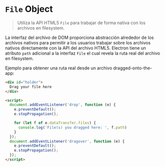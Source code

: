 # `File` Object

> Utiliza la API HTML5 `File` para trabajar de forma nativa con los archivos en filesystem.

La interfaz del archivo de DOM proporciona abstracción alrededor de los archivos nativos para permitir a los usuarios trabajar sobre los archivos nativos directamente con la API del archivo HTML5. Electron tiene un atributo `path` adicional a la interfaz `File` el cual revela la ruta real del archivo en filesystem.

Ejemplo para obtener una ruta real desde un archivo dragged-onto-the-app:

```html
<div id="holder">
  Drag your file here
</div>

<script>
  document.addEventListener('drop', function (e) {
    e.preventDefault();
    e.stopPropagation();

    for (let f of e.dataTransfer.files) {
      console.log('File(s) you dragged here: ', f.path)
    }
  });
  document.addEventListener('dragover', function (e) {
    e.preventDefault();
    e.stopPropagation();
  });
</script>
```